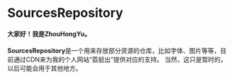 # SourcesRepository
#### 大家好！我是ZhouHongYu。
**SourcesRepository**是一个用来存放部分资源的仓库，比如字体、图片等等，目前通过CDN来为我的个人网站“荔挺出”提供对应的支持。
当然，这只是暂时的，以后可能会用于其他地方。
